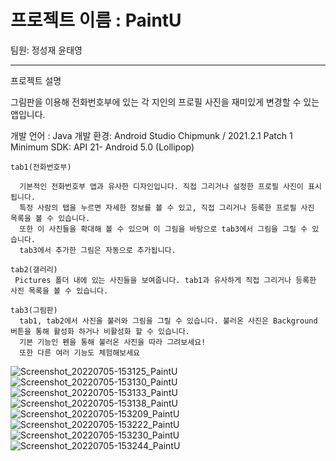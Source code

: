 # 프로젝트 이름 : PaintU

팀원: 정성재 윤태영

* * *
프로젝트 설명

그림판을 이용해 전화번호부에 있는 각 지인의 프로필 사진을 재미있게 변경할 수 있는 앱입니다.

개발 언어 : Java
개발 환경: Android Studio Chipmunk / 2021.2.1 Patch 1
Minimum SDK: API 21- Android 5.0 (Lollipop)

```
tab1(전화번호부)
  
  기본적인 전화번호부 앱과 유사한 디자인입니다. 직접 그리거나 설정한 프로필 사진이 표시됩니다.
  특정 사람의 탭을 누르면 자세한 정보를 볼 수 있고, 직접 그리거나 등록한 프로필 사진 목록을 볼 수 있습니다.
  또한 이 사진들을 확대해 볼 수 있으며 이 그림을 바탕으로 tab3에서 그림을 그릴 수 있습니다.
  tab3에서 추가한 그림은 자동으로 추가됩니다.
```
```
tab2(갤러리)
 Pictures 폴더 내에 있는 사진들을 보여줍니다. tab1과 유사하게 직접 그리거나 등록한 사진 목록을 볼 수 있습니다.
```
```
tab3(그림판)
  tab1, tab2에서 사진을 불러와 그림을 그릴 수 있습니다. 불러온 사진은 Background 버튼을 통해 활성화 하거나 비활성화 할 수 있습니다.
  기본 기능인 펜을 통해 불러온 사진을 따라 그려보세요!
  또한 다른 여러 기능도 체험해보세요
```




![Screenshot_20220705-153125_PaintU](https://user-images.githubusercontent.com/60886172/177264565-9f5da4b1-6228-46f0-b2ec-41d996ae8fac.jpg)
![Screenshot_20220705-153130_PaintU](https://user-images.githubusercontent.com/60886172/177264572-94015372-f09c-45e1-8515-dcba52950c4c.jpg)
![Screenshot_20220705-153133_PaintU](https://user-images.githubusercontent.com/60886172/177264573-e8f44e9d-5b4e-47c4-bbf8-a4b4f4ebe04f.jpg)
![Screenshot_20220705-153138_PaintU](https://user-images.githubusercontent.com/60886172/177264582-c37cad0b-6fc1-483e-a0c2-738f3bbccbe3.jpg)
![Screenshot_20220705-153209_PaintU](https://user-images.githubusercontent.com/60886172/177264590-e37ecf0a-ad9c-485f-b449-412eb9d5f5a3.jpg)
![Screenshot_20220705-153222_PaintU](https://user-images.githubusercontent.com/60886172/177264599-6df75f8f-c9b8-41a7-b5c1-b6e7f8c95ca2.jpg)
![Screenshot_20220705-153230_PaintU](https://user-images.githubusercontent.com/60886172/177264602-3c5e11da-226b-48db-84ea-4d9329353890.jpg)
![Screenshot_20220705-153244_PaintU](https://user-images.githubusercontent.com/60886172/177264607-ce0daf67-07f4-4036-9159-d5b01ddb3c7b.jpg)
